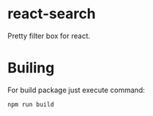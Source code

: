 # react-search

Pretty filter box for react.

# Builing

For build package just execute command:
```
npm run build
```